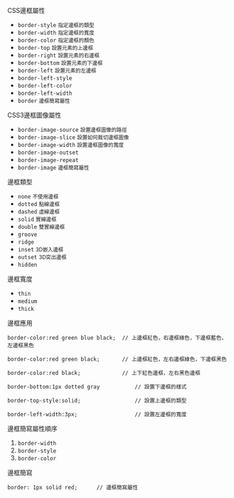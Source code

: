 CSS邊框屬性
- `border-style` <small>指定邊框的類型</small>
- `border-width` <small>指定邊框的寬度</small>
- `border-color` <small>指定邊框的顏色</small>
- `border-top` <small>設置元素的上邊框</small>
- `border-right` <small>設置元素的右邊框</small>
- `border-bottom` <small>設置元素的下邊框</small>
- `border-left` <small>設置元素的左邊框</small>
- `border-left-style`
- `border-left-color`
- `border-left-width`
- `border` <small>邊框簡寫屬性</small>

CSS3邊框圖像屬性
- `border-image-source` <small>設置邊框圖像的路徑</small>
- `border-image-slice` <small>設置如何裁切邊框圖像</small>
- `border-image-width` <small>設置邊框圖像的寬度</small>
- `border-image-outset`
- `border-image-repeat`
- `border-image` <small>邊框簡寫屬性</small>

邊框類型
- `none` <small>不使用邊框</small>
- `dotted` <small>點線邊框</small>
- `dashed` <small>虛線邊框</small>
- `solid` <small>實線邊框</small>
- `double` <small>雙實線邊框</small>
- `groove`
- `ridge`
- `inset` <small>3D嵌入邊框</small>
- `outset` <small>3D突出邊框</small>
- `hidden`

邊框寬度
- `thin`
- `medium`
- `thick`

邊框應用
```
border-color:red green blue black;	// 上邊框紅色，右邊框綠色，下邊框藍色，左邊框黑色
```

```
border-color:red green black;		// 上邊框紅色，左右邊框綠色，下邊框黑色
```

```
border-color:red black;				// 上下紅色邊框，左右黑色邊框
```

```
border-bottom:1px dotted gray			// 設置下邊框的樣式
```

```
border-top-style:solid;					// 設置上邊框的類型
```

```
border-left-width:3px;					// 設置左邊框的寬度
```

邊框簡寫屬性順序
1. `border-width`
2. `border-style`
3. `border-color`

邊框簡寫
```
border: 1px solid red;		// 邊框簡寫屬性
```